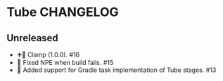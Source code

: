 # Tube CHANGELOG

## Unreleased

- ➕🔌 Clamp (1.0.0). #16
- 🐛 Fixed NPE when build fails. #15
- 🐘 Added support for Gradle task implementation of Tube stages. #13
